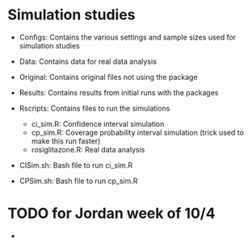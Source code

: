 # Simulation studies 

* Configs: Contains the various settings and sample sizes used for simulation studies

* Data: Contains data for real data analysis

* Original: Contains original files not using the package

* Results: Contains results from initial runs with the packages

* Rscripts: Contains files to run the simulations
  * ci_sim.R: Confidence interval simulation
  * cp_sim.R: Coverage probability interval simulation (trick used to make this run faster)
  * rosiglitazone.R: Real data analysis
  
 * CISim.sh: Bash file to run ci_sim.R
 * CPSim.sh: Bash file to run cp_sim.R
  
  # TODO for Jordan week of 10/4
  
  * 
  
  

